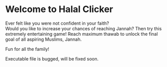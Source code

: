 # Welcome to Halal Clicker

Ever felt like you were not confident in your faith?	
Would you like to increase your chances of reaching Jannah?	
Then try this extremely entertaining game! Reach maximum thawab to unlock the final goal of all aspiring Muslims, Jannah.

Fun for all the family!

Executable file is bugged, will be fixed soon.
